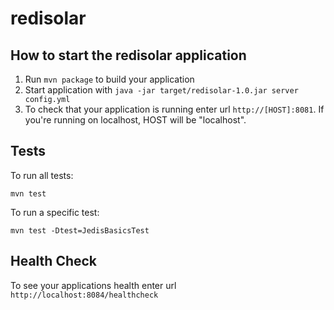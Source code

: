 # redisolar

How to start the redisolar application
---

1. Run `mvn package` to build your application
2. Start application with `java -jar target/redisolar-1.0.jar server config.yml`
3. To check that your application is running enter url `http://[HOST]:8081`. If you're
running on localhost, HOST will be "localhost".

Tests
---

To run all tests:

```
mvn test
```

To run a specific test:

```
mvn test -Dtest=JedisBasicsTest
```

Health Check
---

To see your applications health enter url `http://localhost:8084/healthcheck`
